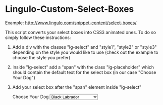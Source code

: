 Lingulo-Custom-Select-Boxes
===========================

Example: http://www.lingulo.com/snippet-content/select-boxes/

This script converts your select boxes into CSS3 animated ones. To do so simply follow these instructions:

1. Add a div with the classes "lg-select" and "style1", "style2" or "style3" depending on the style you would like to use (check out the example to choose the style you prefer)
2. Inside "lg-select" add a "span" with the class "lg-placeholder" which should contain the default text for the select box (in our case "Choose Your Dog")
3. Add your select box after the "span" element inside "lg-select"


    <div class="lg-select style1">
      <span class="lg-placeholder"><i class="fa fa-paw"></i> Choose Your Dog</span>
      <select>
        <option value="black-labrador">Black Labrador</option>
        <option value="old-english-sheepdog">Old English Sheepdog</option>
        <option value="pomeranian">Pomeranian</option>
        <option value="black-pug">Black Pug</option>
        <option value="white-poodle">White Poodle</option>
        <option value="saint-bernard">Saint Bernard</option>
        <option value="rhodesian-ridgeback">Rhodesian Ridgeback</option>
      </select>
    </div>
